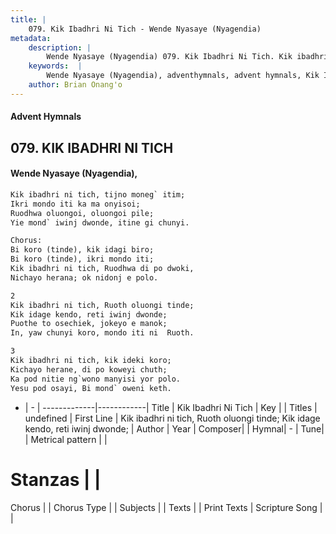 ```yaml
---
title: |
    079. Kik Ibadhri Ni Tich - Wende Nyasaye (Nyagendia)
metadata:
    description: |
        Wende Nyasaye (Nyagendia) 079. Kik Ibadhri Ni Tich. Kik ibadhri ni tich, Ruoth oluongi tinde; Kik idage kendo, reti iwinj dwonde; Puothe to osechiek, jokeyo e manok; In, yaw chunyi koro, mondo iti ni  Ruoth.  
    keywords:  |
        Wende Nyasaye (Nyagendia), adventhymnals, advent hymnals, Kik Ibadhri Ni Tich, Kik ibadhri ni tich, Ruoth oluongi tinde; Kik idage kendo, reti iwinj dwonde;. 
    author: Brian Onang'o
---
```


#### Advent Hymnals
## 079. KIK IBADHRI NI TICH
####  Wende Nyasaye (Nyagendia),

```txt
Kik ibadhri ni tich, tijno moneg` itim;
Ikri mondo iti ka ma onyisoi;
Ruodhwa oluongoi, oluongoi pile;
Yie mond` iwinj dwonde, itine gi chunyi.

Chorus:
Bi koro (tinde), kik idagi biro;
Bi koro (tinde), ikri mondo iti;
Kik ibadhri ni tich, Ruodhwa di po dwoki,
Nichayo herana; ok nidonj e polo.

2
Kik ibadhri ni tich, Ruoth oluongi tinde;
Kik idage kendo, reti iwinj dwonde;
Puothe to osechiek, jokeyo e manok;
In, yaw chunyi koro, mondo iti ni  Ruoth.

3
Kik ibadhri ni tich, kik ideki koro;
Kichayo herane, di po koweyi chuth;
Ka pod nitie ng`wono manyisi yor polo.
Yesu pod osayi, Bi mond` oweni keth.

```

- |   -  |
-------------|------------|
Title | Kik Ibadhri Ni Tich |
Key |  |
Titles | undefined |
First Line | Kik ibadhri ni tich, Ruoth oluongi tinde; Kik idage kendo, reti iwinj dwonde; |
Author | 
Year | 
Composer| |
Hymnal|  - |
Tune|  |
Metrical pattern | |
# Stanzas |  |
Chorus |  |
Chorus Type |  |
Subjects | |
Texts |  |
Print Texts | 
Scripture Song |  |
    
